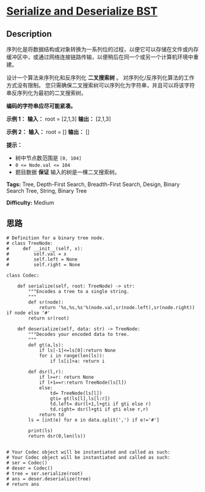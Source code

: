 # [Serialize and Deserialize BST][title]

## Description

序列化是将数据结构或对象转换为一系列位的过程，以便它可以存储在文件或内存缓冲区中，或通过网络连接链路传输，以便稍后在同一个或另一个计算机环境中重建。

设计一个算法来序列化和反序列化 **二叉搜索树** 。 对序列化/反序列化算法的工作方式没有限制。
您只需确保二叉搜索树可以序列化为字符串，并且可以将该字符串反序列化为最初的二叉搜索树。

**编码的字符串应尽可能紧凑。**



**示例 1：**
            **输入：** root = [2,1,3]    **输出：** [2,1,3]    

**示例 2：**
            **输入：** root = []    **输出：** []    



**提示：**

  * 树中节点数范围是 `[0, 104]`
  * `0 <= Node.val <= 104`
  * 题目数据 **保证** 输入的树是一棵二叉搜索树。


**Tags:** Tree, Depth-First Search, Breadth-First Search, Design, Binary Search Tree, String, Binary Tree

**Difficulty:** Medium

## 思路

``` python3
# Definition for a binary tree node.
# class TreeNode:
#     def __init__(self, x):
#         self.val = x
#         self.left = None
#         self.right = None

class Codec:

    def serialize(self, root: TreeNode) -> str:
        """Encodes a tree to a single string.
        """
        def sr(node):
            return '%s,%s,%s'%(node.val,sr(node.left),sr(node.right)) if node else '#'
        return sr(root)

    def deserialize(self, data: str) -> TreeNode:
        """Decodes your encoded data to tree.
        """
        def gt(a,ls):
            if ls[-1]<=ls[0]:return None
            for i in range(len(ls)):
                if ls[i]>a: return i

        def dsr(l,r):
            if l>=r: return None
            if l+1==r:return TreeNode(ls[l])
            else:
                td= TreeNode(ls[l])
                gti= gt(ls[l],ls[l:r])
                td.left= dsr(l+1,l+gti if gti else r) 
                td.right= dsr(l+gti if gti else r,r) 
            return td
        ls = [int(e) for e in data.split(',') if e!='#']

        print(ls)
        return dsr(0,len(ls))
        

# Your Codec object will be instantiated and called as such:
# Your Codec object will be instantiated and called as such:
# ser = Codec()
# deser = Codec()
# tree = ser.serialize(root)
# ans = deser.deserialize(tree)
# return ans
```

[title]: https://leetcode-cn.com/problems/serialize-and-deserialize-bst
